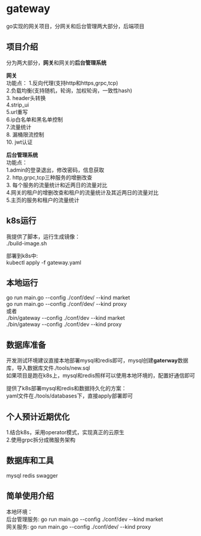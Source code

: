 # gateway  
go实现的网关项目，分网关和后台管理两大部分，后端项目  


## 项目介绍  
分为两大部分，**网关**和网关的**后台管理系统**  

**网关**  
功能点： 
1.反向代理(支持http和https,grpc,tcp)  
2.负载均衡(支持随机，轮询，加权轮询，一致性hash)  
3. header头转换  
4.strip_ui  
5.url重写  
6.ip白名单和黑名单控制  
7.流量统计  
8. 漏桶限流控制  
10. jwt认证  
         
**后台管理系统**  
功能点：  
1.admin的登录退出，修改密码，信息获取  
2. http,grpc,tcp三种服务的增删改查  
3. 每个服务的流量统计和近两日的流量对比  
4.网关的租户的增删改查和租户的流量统计及其近两日的流量对比  
5.主页的服务和租户的流量统计  
          
## k8s运行
我提供了脚本，运行生成镜像：  
./build-image.sh  

部署到k8s中:  
kubectl apply -f gateway.yaml  

## 本地运行  
go run main.go --config ./conf/dev/ --kind market  
go run main.go --config ./conf/dev/ --kind proxy  
或者  
./bin/gateway --config ./conf/dev --kind market  
./bin/gateway --config ./conf/dev --kind proxy  

## 数据库准备
开发测试环境建议直接本地部署mysql和redis即可，mysql创建**gaterway**数据库，导入数据库文件./tools/new.sql  
如果项目是跑在k8s上，mysql和redis照样可以使用本地环境的，配置好通信即可  

提供了k8s部署mysql和redis和数据持久化的方案：  
yaml文件在./tools/databases下，直接apply部署即可  

## 个人预计近期优化
1.结合k8s，采用operator模式，实现真正的云原生  
2.使用grpc拆分成微服务架构  

## 数据库和工具
mysql redis swagger  

## 简单使用介绍  
本地环境：  
         后台管理服务: go run main.go --config ./conf/dev --kind market  
         网关服务: go run main.go --config ./conf/dev/ --kind proxy  
